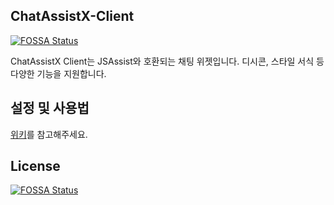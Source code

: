 ## ChatAssistX-Client
[![FOSSA Status](https://app.fossa.io/api/projects/git%2Bgithub.com%2FLastorder-DC%2FChatAssistX-Client.svg?type=shield)](https://app.fossa.io/projects/git%2Bgithub.com%2FLastorder-DC%2FChatAssistX-Client?ref=badge_shield)

ChatAssistX Client는 JSAssist와 호환되는 채팅 위젯입니다. 디시콘, 스타일 서식 등 다양한 기능을 지원합니다.

## 설정 및 사용법
[위키](https://github.com/Lastorder-DC/ChatAssistX-Client/wiki)를 참고해주세요.


## License
[![FOSSA Status](https://app.fossa.io/api/projects/git%2Bgithub.com%2FLastorder-DC%2FChatAssistX-Client.svg?type=large)](https://app.fossa.io/projects/git%2Bgithub.com%2FLastorder-DC%2FChatAssistX-Client?ref=badge_large)